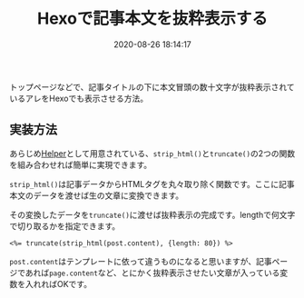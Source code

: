 ﻿---
title: Hexoで記事本文を抜粋表示する
date: 2020-08-26 18:14:17
post_id: gxdm60
categories:
  - Web
  - Hexo
tags:
  - EJS
---

トップページなどで、記事タイトルの下に本文冒頭の数十文字が抜粋表示されているアレをHexoでも表示させる方法。

<!-- more -->

## 実装方法

あらじめ[Helper](https://hexo.io/docs/helpers)として用意されている、`strip_html()`と`truncate()`の2つの関数を組み合わせれば簡単に実現できます。

`strip_html()`は記事データからHTMLタグを丸々取り除く関数です。ここに記事本文のデータを渡せば生の文章に変換できます。

その変換したデータを`truncate()`に渡せば抜粋表示の完成です。lengthで何文字で切り取るかを指定できます。

```ejs
<%= truncate(strip_html(post.content), {length: 80}) %>
```

`post.content`はテンプレートに依って違うものになると思いますが、記事ページであれば`page.content`など、とにかく抜粋表示させたい文章が入っている変数を入れればOKです。
